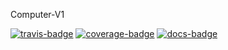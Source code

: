 Computer-V1

[![travis-badge][]][travis] [![coverage-badge][]][coverage] [![docs-badge][]][docs] 

[docs-badge]: https://img.shields.io/badge/API-docs-blue.svg?style=flat-square
[docs]: http://adjivas.github.io/computor-v1/computor
[travis-badge]: https://travis-ci.org/adjivas/computor-v1.svg?branch=master&style=flat-square
[travis]: https://travis-ci.org/adjivas/computor-v1
[coverage-badge]: https://coveralls.io/repos/github/adjivas/computor-v1/badge.svg?branch=master&style=flat-square
[coverage]: https://coveralls.io/github/adjivas/computor-v1?branch=master
